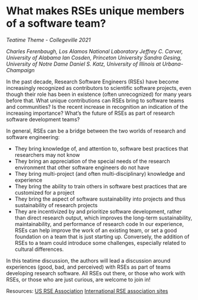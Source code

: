 # What makes RSEs unique members of a software team?

*Teatime Theme - Collegeville 2021*

*Charles Ferenbaugh, Los Alamos National Laboratory*
*Jeffrey C. Carver, University of Alabama*
*Ian Cosden, Princeton University*
*Sandra Gesing, University of Notre Dame*
*Daniel S. Katz, University of Illinois at Urbana-Champaign*

In the past decade, Research Software Engineers (RSEs) have become increasingly recognized as contributors to scientific software projects, even though their role has been in existence (often unrecognized) for many years before that.  What unique contributions can RSEs bring to software teams and communities? Is the recent increase in recognition an indication of the increasing importance? What’s the future of RSEs as part of research software development teams?

In general, RSEs can be a bridge between the two worlds of research and software engineering:
- They bring knowledge of, and attention to, software best practices that researchers may not know
- They bring an appreciation of the special needs of the research environment that other software engineers do not have
- They bring multi-project (and often multi-disciplinary) knowledge and experience
- They bring the ability to train others in software best practices that are customized for a project
- They bring the aspect of software sustainability into projects and thus sustainability of research projects
- They are incentivized by and prioritize software development, rather than direct research output, which improves the long-term sustainability, maintainability, and performance of research code
In our experience, RSEs can help improve the work of an existing team, or set a good foundation on a team that is just starting up. Conversely, the addition of RSEs to a team could introduce some challenges, especially related to cultural differences.

In this teatime discussion, the authors will lead a discussion around experiences (good, bad, and perceived) with RSEs as part of teams developing research software.  All RSEs out there, or those who work with RSEs, or those who are just curious, are welcome to join in!

Resources:
[US RSE Association](https://us-rse.org/)
[International RSE association sites](https://researchsoftware.org/assoc.html)

